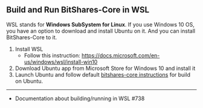 ## Build and Run BitShares-Core in WSL

WSL stands for **Windows SubSystem for Linux**. If you use Windows 10 OS, you have an option to download and install Ubuntu on it. And you can install BitShares-Core to it.

1. Install WSL 
   - Follow this instruction: https://docs.microsoft.com/en-us/windows/wsl/install-win10
2. Download Ubuntu app from Microsoft Store for Windows 10 and install it
3. Launch Ubuntu and follow default [bitshares-core instructions](/source/installation/build_ubuntu.md#building-on-ubuntu) for build on Ubuntu.


***

- Documentation about building/running in WSL #738

